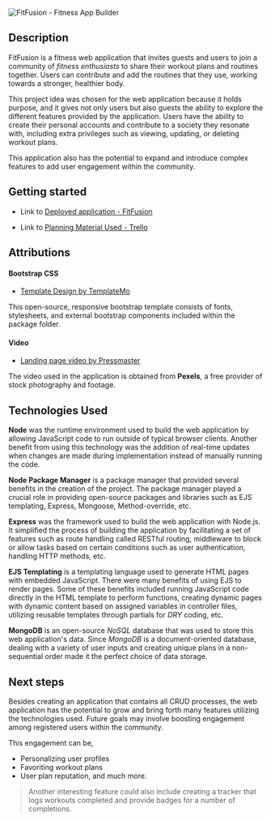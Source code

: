![FitFusion - Fitness App Builder](https://i.postimg.cc/fTR6b4S1/Fit-Fusion-Landing.png)

## Description

FitFusion is a fitness web application that invites guests and users to join a community of *fitness enthusiasts* to share their workout plans and routines together. Users can contribute and add the routines that they use, working towards a stronger, healthier body.

This project idea was chosen for the web application because it holds purpose, and it gives not only users but also guests the ability to explore the different features provided by the application. Users have the ability to create their personal accounts and contribute to a society they resonate with, including extra privileges such as viewing, updating, or deleting workout plans.

This application also has the potential to expand and introduce complex features to add user engagement within the community.

## Getting started

+ Link to [Deployed application - FitFusion](https://fitbuilder-866eab0505a5.herokuapp.com/)

+ Link to [Planning Material Used - Trello](https://trello.com/b/jkC0R6r5/project-2-crud-website-application)

## Attributions


#### Bootstrap CSS

+ [Template Design by TemplateMo](https://www.pexels.com/video/a-man-running-on-the-beach-shore-3125907/)

This open-source, responsive bootstrap template consists of fonts, stylesheets, and external bootstrap components included within the package folder.

#### Video

+ [Landing page video by Pressmaster](https://store-images.s-microsoft.com/image/apps.54588.14090654178473619.aa2706f7-9244-4d37-b59f-3f87f7589476.6a5a6db1-70ba-4b57-a879-7f9264cd3a40?mode=scale&q=90&h=1080&w=1920)

The video used in the application is obtained from **Pexels**, a free provider of stock photography and footage.


## Technologies Used

**Node** was the runtime environment used to build the web application by allowing JavaScript code to run outside of typical browser clients. Another benefit from using this technology was the addition of real-time updates when changes are made during implementation instead of manually running the code.

**Node Package Manager** is a package manager that provided several benefits in the creation of the project. The package manager played a crucial role in providing open-source packages and libraries such as EJS templating, Express, Mongoose, Method-override, etc.

**Express** was the framework used to build the web application with Node.js. It simplified the process of building the application by facilitating a set of features such as route handling called RESTful routing, middleware to block or allow tasks based on certain conditions such as user authentication, handling HTTP methods, etc.

**EJS Templating** is a templating language used to generate HTML pages with embedded JavaScript. There were many benefits of using EJS to render pages. Some of these benefits included running JavaScript code directly in the HTML template to perform functions, creating dynamic pages with dynamic content based on assigned variables in controller files, utilizing reusable templates through partials for *DRY* coding, etc.

**MongoDB** is an open-source *NoSQL* database that was used to store this web application's data. Since *MongoDB* is a document-oriented database, dealing with a variety of user inputs and creating unique plans in a non-sequential order made it the perfect choice of data storage.

## Next steps

Besides creating an application that contains all CRUD processes, the web application has the potential to grow and bring forth many features utilizing the technologies used. Future goals may involve boosting engagement among registered users within the community.

This engagement can be, 

+ Personalizing user profiles
+ Favoriting workout plans
+ User plan reputation, and much more.

> Another interesting feature could also include creating a tracker that logs workouts completed and provide badges for a number of completions.